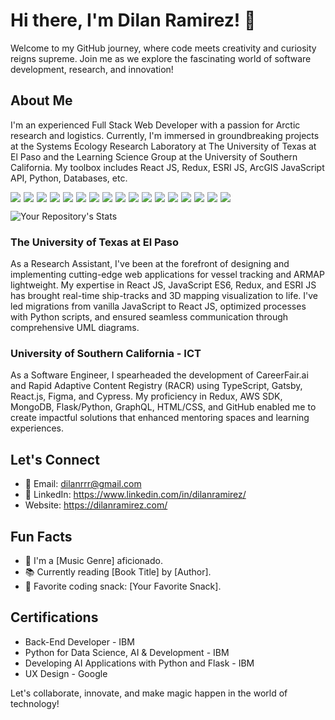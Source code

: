 # Hi there, I'm Dilan Ramirez! 👋

Welcome to my GitHub journey, where code meets creativity and curiosity reigns supreme. Join me as we explore the fascinating world of software development, research, and innovation!

## About Me

I'm an experienced Full Stack Web Developer with a passion for Arctic research and logistics. Currently, I'm immersed in groundbreaking projects at the Systems Ecology Research Laboratory at The University of Texas at El Paso and the Learning Science Group at the University of Southern California. My toolbox includes React JS, Redux, ESRI JS, ArcGIS JavaScript API, Python, Databases, etc.

<div style="display: flex; flex-wrap: wrap;">
    <img src="https://img.shields.io/badge/-HTML5-E34F26?style=flat&logo=html5&logoColor=white" style="margin-right: 5px;">
    <img src="https://img.shields.io/badge/-CSS3-1572B6?style=flat&logo=css3&logoColor=white" style="margin-right: 5px;">
    <img src="https://img.shields.io/badge/-Bootstrap-563D7C?style=flat&logo=bootstrap&logoColor=white" style="margin-right: 5px;">
    <img src="https://img.shields.io/badge/-JavaScript-eed718?style=flat&logo=javascript&logoColor=ffffff" style="margin-right: 5px;">
    <img src="https://img.shields.io/badge/-Sass-cc6699?style=flat&logo=sass&logoColor=ffffff" style="margin-right: 5px;">
    <img src="https://img.shields.io/badge/-React-000000?style=flat&logo=react&logoColor=00c8ff" style="margin-right: 5px;">
    <img src="https://img.shields.io/badge/-MongoDB-4DB33D?style=flat&logo=mongodb&logoColor=FFFFFF" style="margin-right: 5px;">
    <img src="https://img.shields.io/badge/-GraphQL-e535ab?style=flat&logo=graphql&logoColor=FFFFFF" style="margin-right: 5px;">
    <img src="https://img.shields.io/badge/-MySQL-F29111?style=flat&logo=mysql&logoColor=FFFFFF" style="margin-right: 5px;">
    <img src="https://img.shields.io/badge/-Express.js-787878?style=flat" style="margin-right: 5px;">
    <img src="https://img.shields.io/badge/-Node.js-3C873A?style=flat&logo=Node.js&logoColor=white" style="margin-right: 5px;">
    <img src="https://img.shields.io/badge/Amazon_AWS-FF9900?style=flat&logo=amazonaws&logoColor=white" style="margin-right: 5px;">
    <img src="https://img.shields.io/badge/-Progressive%20Web%20Apps-5A0FC8?style=flat" style="margin-right: 5px;">
    <img src="https://img.shields.io/badge/-GIS-5A0FC8?style=flat&logoColor=white" style="margin-right: 5px;">
    <img src="https://img.shields.io/badge/Android-3DDC84?style=flat&logo=android&logoColor=white" style="margin-right: 5px;">
    <img src="https://img.shields.io/badge/GIT-E44C30?style=flat&logo=git&logoColor=white" style="margin-right: 5px;">
    <img src="https://img.shields.io/badge/Python-3776AB?style=flat&logo=python&logoColor=white">
</div>

![Your Repository's Stats](https://github-readme-stats.vercel.app/api/top-langs/?username=DilanRamirez&theme=blue-green)


### The University of Texas at El Paso

As a Research Assistant, I've been at the forefront of designing and implementing cutting-edge web applications for vessel tracking and ARMAP lightweight. My expertise in React JS, JavaScript ES6, Redux, and ESRI JS has brought real-time ship-tracks and 3D mapping visualization to life. I've led migrations from vanilla JavaScript to React JS, optimized processes with Python scripts, and ensured seamless communication through comprehensive UML diagrams.

### University of Southern California - ICT

As a Software Engineer, I spearheaded the development of CareerFair.ai and Rapid Adaptive Content Registry (RACR) using TypeScript, Gatsby, React.js, Figma, and Cypress. My proficiency in Redux, AWS SDK, MongoDB, Flask/Python, GraphQL, HTML/CSS, and GitHub enabled me to create impactful solutions that enhanced mentoring spaces and learning experiences.

## Let's Connect

- 📧 Email: dilanrrr@gmail.com
- 💼 LinkedIn: https://www.linkedin.com/in/dilanramirez/
- Website: https://dilanramirez.com/

## Fun Facts

- 🎵 I'm a [Music Genre] aficionado.
- 📚 Currently reading [Book Title] by [Author].
- 🌟 Favorite coding snack: [Your Favorite Snack].

## Certifications

- Back-End Developer - IBM
- Python for Data Science, AI & Development - IBM
- Developing AI Applications with Python and Flask - IBM
- UX Design - Google

Let's collaborate, innovate, and make magic happen in the world of technology!
